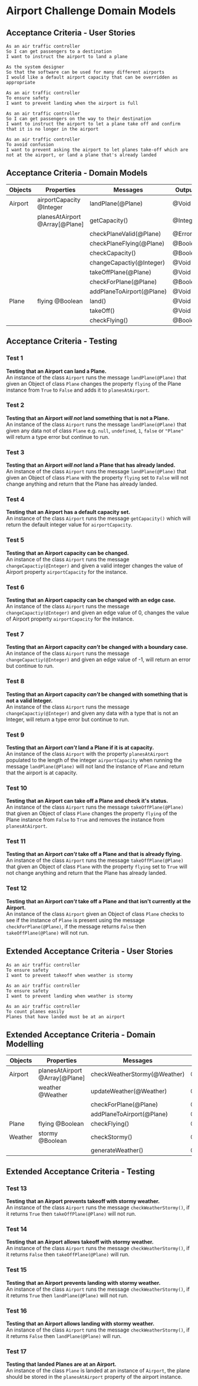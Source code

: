 # Airport Challenge Domain Models

## Acceptance Criteria - User Stories

```
As an air traffic controller
So I can get passengers to a destination
I want to instruct the airport to land a plane

As the system designer
So that the software can be used for many different airports
I would like a default airport capacity that can be overridden as appropriate

As an air traffic controller
To ensure safety
I want to prevent landing when the airport is full

As an air traffic controller
So I can get passengers on the way to their destination
I want to instruct the airport to let a plane take off and confirm that it is no longer in the airport

As an air traffic controller
To avoid confusion  
I want to prevent asking the airport to let planes take-off which are not at the airport, or land a plane that's already landed
```

## Acceptance Criteria - Domain Models

| Objects | Properties                     | Messages                 | Outputs  |
| ------- | ------------------------------ | ------------------------ | -------- |
| Airport | airportCapacity @Integer       | landPlane(@Plane)        | @Void    |
|         | planesAtAirport @Array[@Plane] | getCapacity()            | @Integer |
|         |                                | checkPlaneValid(@Plane)  | @Error   |
|         |                                | checkPlaneFlying(@Plane) | @Boolean |
|         |                                | checkCapacity()          | @Boolean |
|         |                                | changeCapactiy(@Integer) | @Void    |
|         |                                | takeOffPlane(@Plane)     | @Void    |
|         |                                | checkForPlane(@Plane)    | @Boolean |
|         |                                | addPlaneToAirport(@Plane)| @Void    |
| Plane   | flying @Boolean                | land()                   | @Void    |
|         |                                | takeOff()                | @Void    |
|         |                                | checkFlying()            | @Boolean |

## Acceptance Criteria - Testing

### Test 1
**Testing that an Airport can land a Plane.**\
An instance of the class `Airport` runs the message `landPlane(@Plane)` that given an Object of class `Plane` changes the property `flying` of the Plane instance from `True` to `False` and adds it to `planesAtAirport`.

### Test 2
**Testing that an Airport *will not* land something that is not a Plane.**\
An instance of the class `Airport` runs the message `landPlane(@Plane)` that given any data not of class `Plane` e.g. `null`, `undefined`, `1`, `false` or `"Plane"` will return a type error but continue to run.

### Test 3
**Testing that an Airport *will not* land a Plane that has already landed.**\
An instance of the class `Airport` runs the message `landPlane(@Plane)` that given an Object of class `Plane` with the property `flying` set to `False` will not change anything and return that the Plane has already landed.

### Test 4
**Testing that an Airport has a default capacity set.**\
An instance of the class `Airport` runs the message `getCapacity()` which will return the default integer value for `airportCapacity`.

### Test 5
**Testing that an Airport capacity can be changed.**\
An instance of the class `Airport` runs the message `changeCapactiy(@Integer)` and given a valid integer changes the value of Airport property `airportCapacity` for the instance.

### Test 6
**Testing that an Airport capacity can be changed with an edge case.**\
An instance of the class `Airport` runs the message `changeCapactiy(@Integer)` and given an edge value of 0, changes the value of Airport property `airportCapacity` for the instance.

### Test 7
**Testing that an Airport capacity *can't* be changed with a boundary case.**\
An instance of the class `Airport` runs the message `changeCapactiy(@Integer)` and given an edge value of -1, will return an error but continue to run.

### Test 8
**Testing that an Airport capacity *can't* be changed with something that is not a valid Integer.**\
An instance of the class `Airport` runs the message `changeCapactiy(@Integer)` and given any data with a type that is not an Integer, will return a type error but continue to run.

### Test 9
**Testing that an Airport *can't* land a Plane if it is at capacity.**\
An instance of the class `Airport` with the property `planesAtAirport` populated to the length of the integer `airportCapacity` when running the message `landPlane(@Plane)` will not land the instance of `Plane` and return that the airport is at capacity.

### Test 10
**Testing that an Airport can take off a Plane and check it's status.**\
An instance of the class `Airport` runs the message `takeOffPlane(@Plane)` that given an Object of class `Plane` changes the property `flying` of the Plane instance from `False` to `True` and removes the instance from `planesAtAirport`.

### Test 11
**Testing that an Airport *can't* take off a Plane and that is already flying.**\
An instance of the class `Airport` runs the message `takeOffPlane(@Plane)` that given an Object of class `Plane` with the property `flying` set to `True` will not change anything and return that the Plane has already landed.

### Test 12
**Testing that an Airport *can't* take off a Plane and that isn't currently at the Airport.**\
An instance of the class `Airport` given an Object of class `Plane` checks to see if the instance of `Plane` is present using the message `checkForPlane(@Plane)`, if the message returns `False` then `takeOffPlane(@Plane)` will not run.

## Extended Acceptance Criteria - User Stories
```
As an air traffic controller
To ensure safety
I want to prevent takeoff when weather is stormy

As an air traffic controller
To ensure safety
I want to prevent landing when weather is stormy

As an air traffic controller
To count planes easily
Planes that have landed must be at an airport
```

## Extended Acceptance Criteria - Domain Modelling

| Objects | Properties                     | Messages                    | Outputs  |
| ------- | ------------------------------ | --------------------------- | -------- |
| Airport | planesAtAirport @Array[@Plane] | checkWeatherStormy(@Weather)| @Boolean |
|         | weather @Weather               | updateWeather(@Weather)     | @Void    |
|         |                                | checkForPlane(@Plane)       | @Boolean |
|         |                                | addPlaneToAirport(@Plane)   | @Void    |
| Plane   | flying @Boolean                | checkFlying()               | @Boolean |
| Weather | stormy @Boolean                | checkStormy()               | @Boolean |
|         |                                | generateWeather()           | @Boolean |

## Extended Acceptance Criteria - Testing

### Test 13
**Testing that an Airport prevents takeoff with stormy weather.**\
An instance of the class `Airport` runs the message `checkWeatherStormy()`, if it returns `True` then `takeOffPlane(@Plane)` will not run.

### Test 14
**Testing that an Airport allows takeoff with stormy weather.**\
An instance of the class `Airport` runs the message `checkWeatherStormy()`, if it returns `False` then `takeOffPlane(@Plane)` will run.

### Test 15
**Testing that an Airport prevents landing with stormy weather.**\
An instance of the class `Airport` runs the message `checkWeatherStormy()`, if it returns `True` then `landPlane(@Plane)` will not run.

### Test 16
**Testing that an Airport allows landing with stormy weather.**\
An instance of the class `Airport` runs the message `checkWeatherStormy()`, if it returns `False` then `landPlane(@Plane)` will run.

### Test 17
**Testing that landed Planes are at an Airport.**\
An instance of the class `Plane` is landed at an instance of `Airport`, the plane should be stored in the `planesAtAirport` property of the airport instance.
